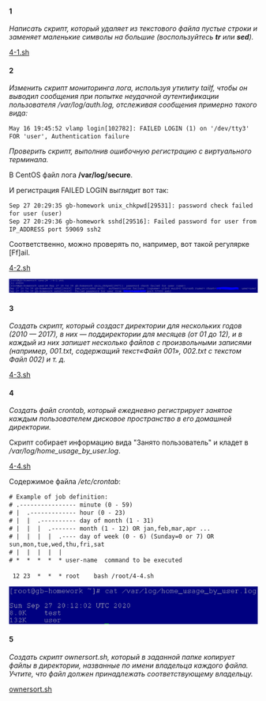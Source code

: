 #### 1
*Написать скрипт, который удаляет из текстового файла пустые строки и заменяет маленькие символы на большие (воспользуйтесь **tr** или **sed**).*

[4-1.sh](4-1.sh)

#### 2
*Изменить скрипт мониторинга лога, используя утилиту tailf, чтобы он выводил сообщения при попытке неудачной аутентификации пользователя /var/log/auth.log, отслеживая сообщения примерно такого вида:*

    May 16 19:45:52 vlamp login[102782]: FAILED LOGIN (1) on '/dev/tty3' FOR 'user', Authentication failure

*Проверить скрипт, выполнив ошибочную регистрацию с виртуального терминала.*

В CentOS файл лога **/var/log/secure**.

И регистрация FAILED LOGIN выглядит вот так:

    Sep 27 20:29:35 gb-homework unix_chkpwd[29531]: password check failed for user (user)
    Sep 27 20:29:36 gb-homework sshd[29516]: Failed password for user from IP_ADDRESS port 59069 ssh2

Соответственно, можно проверять по, например, вот такой регулярке [Ff]ail.

[4-2.sh](4-2.sh)

![](4-2.png)

#### 3
*Создать скрипт, который создаст директории для нескольких годов (2010 — 2017), в них — поддиректории для месяцев (от 01 до 12), и в каждый из них запишет несколько файлов с произвольными записями (например, 001.txt, содержащий текст«Файл 001», 002.txt с текстом Файл 002) и т. д.*

[4-3.sh](4-3.sh)

#### 4
*Создать файл crontab, который ежедневно регистрирует занятое каждым пользователем дисковое пространство в его домашней директории.*

Скрипт собирает информацию вида "Занято пользователь" и кладет в */var/log/home_usage_by_user.log*.

[4-4.sh](4-4.sh)

Содержимое файла */etc/crontab*:

    # Example of job definition:
    # .---------------- minute (0 - 59)
    # |  .------------- hour (0 - 23)
    # |  |  .---------- day of month (1 - 31)
    # |  |  |  .------- month (1 - 12) OR jan,feb,mar,apr ...
    # |  |  |  |  .---- day of week (0 - 6) (Sunday=0 or 7) OR sun,mon,tue,wed,thu,fri,sat
    # |  |  |  |  |
    # *  *  *  *  * user-name  command to be executed

     12 23  *  *  * root    bash /root/4-4.sh

![](4-5.png)

#### 5
*Создать скрипт ownersort.sh, который в заданной папке копирует файлы в директории, названные по имени владельца каждого файла. Учтите, что файл должен принадлежать соответствующему владельцу.*

[ownersort.sh](ownersort.sh)
